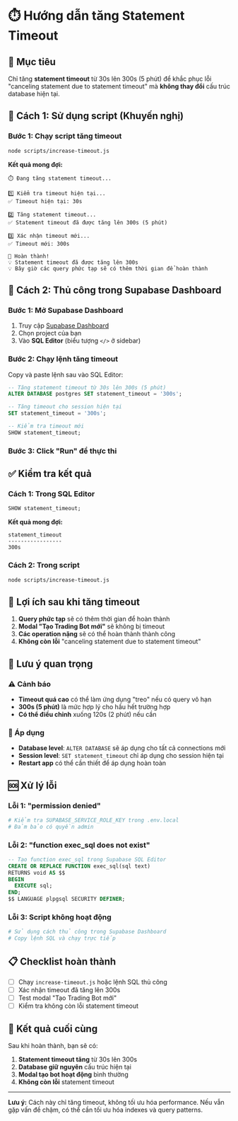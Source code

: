 # ⏱️ Hướng dẫn tăng Statement Timeout

## 🎯 Mục tiêu

Chỉ tăng **statement timeout** từ 30s lên 300s (5 phút) để khắc phục lỗi "canceling statement due to statement timeout" mà **không thay đổi** cấu trúc database hiện tại.

## 🚀 Cách 1: Sử dụng script (Khuyến nghị)

### Bước 1: Chạy script tăng timeout
```bash
node scripts/increase-timeout.js
```

**Kết quả mong đợi:**
```
⏱️ Đang tăng statement timeout...

1️⃣ Kiểm tra timeout hiện tại...
✅ Timeout hiện tại: 30s

2️⃣ Tăng statement timeout...
✅ Statement timeout đã được tăng lên 300s (5 phút)

3️⃣ Xác nhận timeout mới...
✅ Timeout mới: 300s

🎉 Hoàn thành!
💡 Statement timeout đã được tăng lên 300s
💡 Bây giờ các query phức tạp sẽ có thêm thời gian để hoàn thành
```

## 🔧 Cách 2: Thủ công trong Supabase Dashboard

### Bước 1: Mở Supabase Dashboard
1. Truy cập [Supabase Dashboard](https://app.supabase.com)
2. Chọn project của bạn
3. Vào **SQL Editor** (biểu tượng `</>` ở sidebar)

### Bước 2: Chạy lệnh tăng timeout
Copy và paste lệnh sau vào SQL Editor:

```sql
-- Tăng statement timeout từ 30s lên 300s (5 phút)
ALTER DATABASE postgres SET statement_timeout = '300s';

-- Tăng timeout cho session hiện tại
SET statement_timeout = '300s';

-- Kiểm tra timeout mới
SHOW statement_timeout;
```

### Bước 3: Click "Run" để thực thi

## ✅ Kiểm tra kết quả

### Cách 1: Trong SQL Editor
```sql
SHOW statement_timeout;
```

**Kết quả mong đợi:**
```
statement_timeout
-----------------
300s
```

### Cách 2: Trong script
```bash
node scripts/increase-timeout.js
```

## 🎯 Lợi ích sau khi tăng timeout

1. **Query phức tạp** sẽ có thêm thời gian để hoàn thành
2. **Modal "Tạo Trading Bot mới"** sẽ không bị timeout
3. **Các operation nặng** sẽ có thể hoàn thành thành công
4. **Không còn lỗi** "canceling statement due to statement timeout"

## 🚨 Lưu ý quan trọng

### ⚠️ Cảnh báo
- **Timeout quá cao** có thể làm ứng dụng "treo" nếu có query vô hạn
- **300s (5 phút)** là mức hợp lý cho hầu hết trường hợp
- **Có thể điều chỉnh** xuống 120s (2 phút) nếu cần

### 🔄 Áp dụng
- **Database level**: `ALTER DATABASE` sẽ áp dụng cho tất cả connections mới
- **Session level**: `SET statement_timeout` chỉ áp dụng cho session hiện tại
- **Restart app** có thể cần thiết để áp dụng hoàn toàn

## 🆘 Xử lý lỗi

### Lỗi 1: "permission denied"
```bash
# Kiểm tra SUPABASE_SERVICE_ROLE_KEY trong .env.local
# Đảm bảo có quyền admin
```

### Lỗi 2: "function exec_sql does not exist"
```sql
-- Tạo function exec_sql trong Supabase SQL Editor
CREATE OR REPLACE FUNCTION exec_sql(sql text)
RETURNS void AS $$
BEGIN
  EXECUTE sql;
END;
$$ LANGUAGE plpgsql SECURITY DEFINER;
```

### Lỗi 3: Script không hoạt động
```bash
# Sử dụng cách thủ công trong Supabase Dashboard
# Copy lệnh SQL và chạy trực tiếp
```

## 📋 Checklist hoàn thành

- [ ] Chạy `increase-timeout.js` hoặc lệnh SQL thủ công
- [ ] Xác nhận timeout đã tăng lên 300s
- [ ] Test modal "Tạo Trading Bot mới"
- [ ] Kiểm tra không còn lỗi statement timeout

## 🎉 Kết quả cuối cùng

Sau khi hoàn thành, bạn sẽ có:

1. **Statement timeout tăng** từ 30s lên 300s
2. **Database giữ nguyên** cấu trúc hiện tại
3. **Modal tạo bot hoạt động** bình thường
4. **Không còn lỗi** statement timeout

---

**Lưu ý:** Cách này chỉ tăng timeout, không tối ưu hóa performance. Nếu vẫn gặp vấn đề chậm, có thể cần tối ưu hóa indexes và query patterns.











